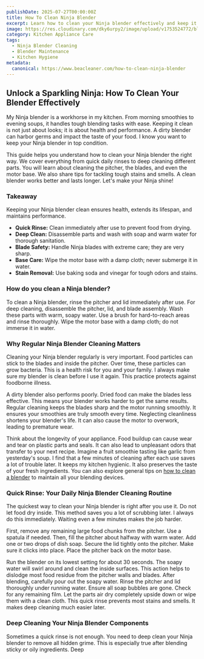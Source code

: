 ```yaml
---
publishDate: 2025-07-27T00:00:00Z
title: How To Clean Ninja Blender
excerpt: Learn how to clean your Ninja blender effectively and keep it sparkling. Our guide covers daily rinses, deep cleaning, and removing tough stains.
image: https://res.cloudinary.com/dky6urpy2/image/upload/v1753524772/blog_image_1753524772_b4cduz.webp
category: Kitchen Appliance Care
tags:
  - Ninja Blender Cleaning
  - Blender Maintenance
  - Kitchen Hygiene
metadata:
  canonical: https://www.beacleaner.com/how-to-clean-ninja-blender
---
```


## Unlock a Sparkling Ninja: How To Clean Your Blender Effectively

My Ninja blender is a workhorse in my kitchen. From morning smoothies to evening soups, it handles tough blending tasks with ease. Keeping it clean is not just about looks; it is about health and performance. A dirty blender can harbor germs and impact the taste of your food. I know you want to keep your Ninja blender in top condition.

This guide helps you understand how to clean your Ninja blender the right way. We cover everything from quick daily rinses to deep cleaning different parts. You will learn about cleaning the pitcher, the blades, and even the motor base. We also share tips for tackling tough stains and smells. A clean blender works better and lasts longer. Let's make your Ninja shine!

### Takeaway

Keeping your Ninja blender clean ensures health, extends its lifespan, and maintains performance.
*   **Quick Rinse:** Clean immediately after use to prevent food from drying.
*   **Deep Clean:** Disassemble parts and wash with soap and warm water for thorough sanitation.
*   **Blade Safety:** Handle Ninja blades with extreme care; they are very sharp.
*   **Base Care:** Wipe the motor base with a damp cloth; never submerge it in water.
*   **Stain Removal:** Use baking soda and vinegar for tough odors and stains.

### How do you clean a Ninja blender?

To clean a Ninja blender, rinse the pitcher and lid immediately after use. For deep cleaning, disassemble the pitcher, lid, and blade assembly. Wash these parts with warm, soapy water. Use a brush for hard-to-reach areas and rinse thoroughly. Wipe the motor base with a damp cloth; do not immerse it in water.

### Why Regular Ninja Blender Cleaning Matters

Cleaning your Ninja blender regularly is very important. Food particles can stick to the blades and inside the pitcher. Over time, these particles can grow bacteria. This is a health risk for you and your family. I always make sure my blender is clean before I use it again. This practice protects against foodborne illness.

A dirty blender also performs poorly. Dried food can make the blades less effective. This means your blender works harder to get the same results. Regular cleaning keeps the blades sharp and the motor running smoothly. It ensures your smoothies are truly smooth every time. Neglecting cleanliness shortens your blender's life. It can also cause the motor to overwork, leading to premature wear.

Think about the longevity of your appliance. Food buildup can cause wear and tear on plastic parts and seals. It can also lead to unpleasant odors that transfer to your next recipe. Imagine a fruit smoothie tasting like garlic from yesterday's soup. I find that a few minutes of cleaning after each use saves a lot of trouble later. It keeps my kitchen hygienic. It also preserves the taste of your fresh ingredients. You can also explore general tips on [how to clean a blender](https://beacleaner.com/how-to-clean-blender) to maintain all your blending devices.

### Quick Rinse: Your Daily Ninja Blender Cleaning Routine

The quickest way to clean your Ninja blender is right after you use it. Do not let food dry inside. This method saves you a lot of scrubbing later. I always do this immediately. Waiting even a few minutes makes the job harder.

First, remove any remaining large food chunks from the pitcher. Use a spatula if needed. Then, fill the pitcher about halfway with warm water. Add one or two drops of dish soap. Secure the lid tightly onto the pitcher. Make sure it clicks into place. Place the pitcher back on the motor base.

Run the blender on its lowest setting for about 30 seconds. The soapy water will swirl around and clean the inside surfaces. This action helps to dislodge most food residue from the pitcher walls and blades. After blending, carefully pour out the soapy water. Rinse the pitcher and lid thoroughly under running water. Ensure all soap bubbles are gone. Check for any remaining film. Let the parts air dry completely upside down or wipe them with a clean cloth. This quick rinse prevents most stains and smells. It makes deep cleaning much easier later.

### Deep Cleaning Your Ninja Blender Components

Sometimes a quick rinse is not enough. You need to deep clean your Ninja blender to remove all hidden grime. This is especially true after blending sticky or oily ingredients. Deep